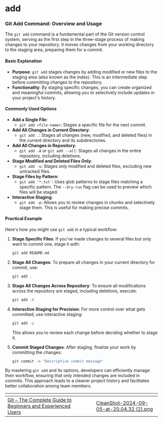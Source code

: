 # add

### Git Add Command: Overview and Usage

The `git add` command is a fundamental part of the Git version control system, serving as the first step in the three-stage process of making changes to your repository. It moves changes from your working directory to the staging area, preparing them for a commit.

#### Basic Explanation

* **Purpose**: `git add` stages changes by adding modified or new files to the staging area (also known as the index). This is an intermediate step before committing changes to the repository.
* **Functionality**: By staging specific changes, you can create organized and meaningful commits, allowing you to selectively include updates in your project's history.

#### Commonly Used Options

* **Add a Single File**:
  * `git add <file-name>`: Stages a specific file for the next commit.
* **Add All Changes in Current Directory**:
  * `git add .`: Stages all changes (new, modified, and deleted files) in the current directory and its subdirectories.
* **Add All Changes in Repository**:
  * `git add -A` or `git add --all`: Stages all changes in the entire repository, including deletions.
* **Stage Modified and Deleted Files Only**:
  * `git add -u`: Stages only modified and deleted files, excluding new untracked files.
* **Stage Files by Pattern**:
  * `git add '*.txt'`: Uses glob patterns to stage files matching a specific pattern. The `--dry-run` flag can be used to preview which files will be staged.
* **Interactive Staging**:
  * `git add -p`: Allows you to review changes in chunks and selectively stage them. This is useful for making precise commits.

#### Practical Example

Here's how you might use `git add` in a typical workflow:

1.  **Stage Specific Files**: If you've made changes to several files but only want to commit one, stage it with:

    ```bash
    git add README.md
    ```
2.  **Stage All Changes**: To prepare all changes in your current directory for commit, use:

    ```bash
    git add .
    ```
3.  **Stage All Changes Across Repository**: To ensure all modifications across the repository are staged, including deletions, execute:

    ```bash
    git add -A
    ```
4.  **Interactive Staging for Precision**: For more control over what gets committed, use interactive staging:

    ```bash
    git add -p
    ```

    This allows you to review each change before deciding whether to stage it.
5.  **Commit Staged Changes**: After staging, finalize your work by committing the changes:

    ```bash
    git commit -m "Descriptive commit message"
    ```

By mastering `git add` and its options, developers can efficiently manage their workflow, ensuring that only intended changes are included in commits. This approach leads to a cleaner project history and facilitates better collaboration among team members.

<table data-view="cards"><thead><tr><th></th><th></th><th></th><th data-hidden data-card-cover data-type="files"></th></tr></thead><tbody><tr><td><a href="https://www.udemy.com/course/git-the-complete-guide-to-beginners-and-experienced-users/?referralCode=35B132FCB064AEB4EB91">Git – The Complete Guide to Beginners and Experienced Users</a></td><td></td><td></td><td><a href="../.gitbook/assets/CleanShot-2024-09-05-at-20.04.32 (2).png">CleanShot-2024-09-05-at-20.04.32 (2).png</a></td></tr></tbody></table>

